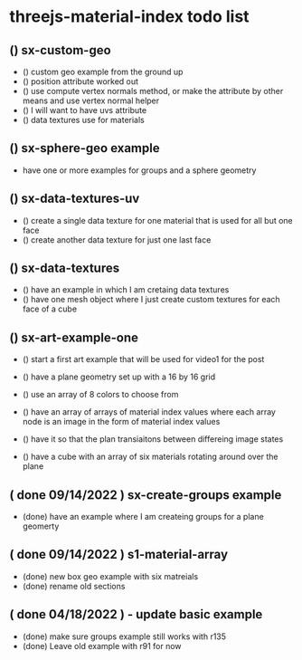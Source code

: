 # threejs-material-index todo list

## () sx-custom-geo
* () custom geo example from the ground up
* () position attribute worked out
* () use compute vertex normals method, or make the attribute by other means and use vertex normal helper
* () I will want to have uvs attribute
* () data textures use for materials

## () sx-sphere-geo example
* have one or more examples for groups and a sphere geometry

## () sx-data-textures-uv
* () create a single data texture for one material that is used for all but one face
* () create another data texture for just one last face 

## () sx-data-textures
* () have an example in which I am cretaing data textures
* () have one mesh object where I just create custom textures for each face of a cube

## () sx-art-example-one
* () start a first art example that will be used for video1 for the post

* () have a plane geometry set up with a 16 by 16 grid
* () use an array of 8 colors to choose from
* () have an array of arrays of material index values where each array node is an image in the form of material index values
* () have it so that the plan transiaitons between differeing image states

* () have a cube with an array of six materials rotating around over the plane

## ( done 09/14/2022 ) sx-create-groups example
* (done) have an example where I am createing groups for a plane geomerty

## ( done 09/14/2022 ) s1-material-array
* (done) new box geo example with six matreials
* (done) rename old sections

## ( done 04/18/2022 ) - update basic example
* (done) make sure groups example still works with r135
* (done) Leave old example with r91 for now